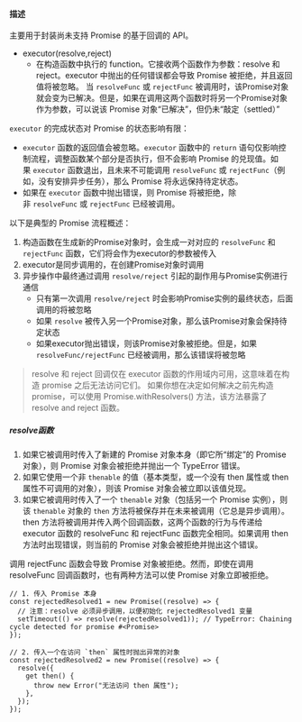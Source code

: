 #### 描述
主要用于封装尚未支持 Promise 的基于回调的 API。

- executor(resolve,reject)
	- 在构造函数中执行的 function。它接收两个函数作为参数：resolve 和 reject。executor 中抛出的任何错误都会导致 Promise 被拒绝，并且返回值将被忽略。
当 `resolveFunc` 或 `rejectFunc` 被调用时，该Promise对象就会变为已解决。但是，如果在调用这两个函数时将另一个Promise对象作为参数，可以说该 Promise 对象“已解决”，但仍未“敲定（settled）”

`executor` 的完成状态对 Promise 的状态影响有限：
- `executor` 函数的返回值会被忽略。`executor` 函数中的 `return` 语句仅影响控制流程，调整函数某个部分是否执行，但不会影响 Promise 的兑现值。如果 `executor` 函数退出，且未来不可能调用 `resolveFunc` 或 `rejectFunc`（例如，没有安排异步任务），那么 Promise 将永远保持待定状态。
- 如果在 `executor` 函数中抛出错误，则 Promise 将被拒绝，除非 `resolveFunc` 或 `rejectFunc` 已经被调用。

以下是典型的 Promise 流程概述：
1. 构造函数在生成新的Promise对象时，会生成一对对应的 `resolveFunc` 和 `rejectFunc` 函数，它们将会作为executor的参数被传入
2. executor是同步调用的，在创建Promise对象时调用
3. 异步操作中最终通过调用 `resolve/reject` 引起的副作用与Promise实例进行通信
	- 只有第一次调用 `resolve/reject` 时会影响Promise实例的最终状态，后面调用的将被忽略
	- 如果 `resolve` 被传入另一个Promise对象，那么该Promise对象会保持待定状态
	- 如果executor抛出错误，则该Promise对象被拒绝。但是，如果 `resolveFunc/rejectFunc` 已经被调用，那么该错误将被忽略
>resolve 和 reject 回调仅在 executor 函数的作用域内可用，这意味着在构造 promise 之后无法访问它们。
>如果你想在决定如何解决之前先构造 promise，可以使用 Promise.withResolvers() 方法，该方法暴露了 resolve and reject 函数。

##### resolve函数
1. 如果它被调用时传入了新建的 Promise 对象本身（即它所“绑定”的 Promise 对象），则 Promise 对象会被拒绝并抛出一个 TypeError 错误。
2. 如果它使用一个非 `thenable` 的值（基本类型，或一个没有 then 属性或 then 属性不可调用的对象），则该 Promise 对象会被立即以该值兑现。
3. 如果它被调用时传入了一个 `thenable` 对象（包括另一个 Promise 实例），则该 `thenable` 对象的 `then` 方法将被保存并在未来被调用（它总是异步调用）。then 方法将被调用并传入两个回调函数，这两个函数的行为与传递给 executor 函数的 resolveFunc 和 rejectFunc 函数完全相同。如果调用 then 方法时出现错误，则当前的 Promise 对象会被拒绝并抛出这个错误。

调用 rejectFunc 函数会导致 Promise 对象被拒绝。然而，即使在调用 resolveFunc 回调函数时，也有两种方法可以使 Promise 对象立即被拒绝。

```
// 1. 传入 Promise 本身
const rejectedResolved1 = new Promise((resolve) => {
  // 注意：resolve 必须异步调用，以便初始化 rejectedResolved1 变量
  setTimeout(() => resolve(rejectedResolved1)); // TypeError: Chaining cycle detected for promise #<Promise>
});

// 2. 传入一个在访问 `then` 属性时抛出异常的对象
const rejectedResolved2 = new Promise((resolve) => {
  resolve({
    get then() {
      throw new Error("无法访问 then 属性");
    },
  });
});
```